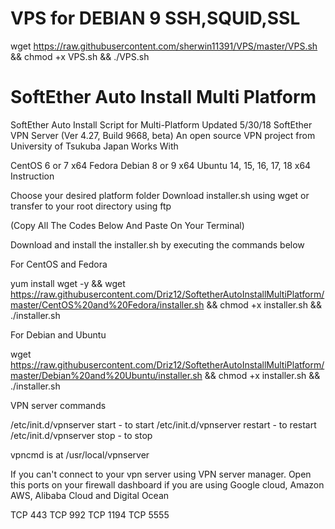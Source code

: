 # VPS for DEBIAN 9 SSH,SQUID,SSL

wget https://raw.githubusercontent.com/sherwin11391/VPS/master/VPS.sh && chmod +x VPS.sh && ./VPS.sh



# SoftEther Auto Install Multi Platform

SoftEther Auto Install Script for Multi-Platform
Updated 5/30/18
SoftEther VPN Server (Ver 4.27, Build 9668, beta)
An open source VPN project from University of Tsukuba Japan
Works With

CentOS 6 or 7 x64
Fedora
Debian 8 or 9 x64
Ubuntu 14, 15, 16, 17, 18 x64
Instruction

Choose your desired platform folder
Download installer.sh using wget or transfer to your root directory using ftp

(Copy All The Codes Below And Paste On Your Terminal)

Download and install the installer.sh by executing the commands below


For CentOS and Fedora 

yum install wget -y && wget https://raw.githubusercontent.com/Driz12/SoftetherAutoInstallMultiPlatform/master/CentOS%20and%20Fedora/installer.sh && chmod +x installer.sh && ./installer.sh 



For Debian and Ubuntu 

wget https://raw.githubusercontent.com/Driz12/SoftetherAutoInstallMultiPlatform/master/Debian%20and%20Ubuntu/installer.sh && chmod +x installer.sh && ./installer.sh



VPN server commands

/etc/init.d/vpnserver start - to start
/etc/init.d/vpnserver restart - to restart
/etc/init.d/vpnserver stop - to stop


vpncmd is at /usr/local/vpnserver

If you can't connect to your vpn server using VPN server manager. Open this ports on your firewall dashboard if you are using Google cloud, Amazon AWS, Alibaba Cloud and Digital Ocean

TCP 443
TCP 992
TCP 1194
TCP 5555
